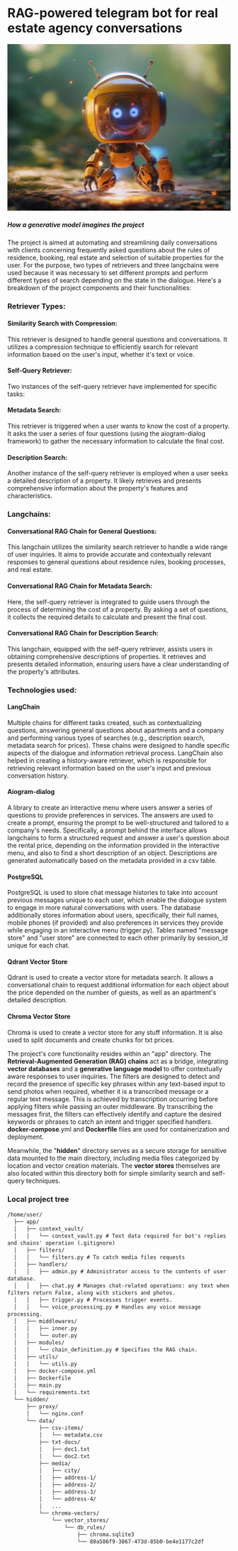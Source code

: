 # RAG-powered telegram bot for real estate agency conversations
![How a generative model imagines the project](./BotPic.jpg)
##### How a generative model imagines the project

The project is aimed at automating and streamlining daily conversations with clients concerning frequently asked questions about the rules of residence, booking, real estate and selection of suitable properties for the user. 
For the purpose, two types of retrievers and three langchains were used because it was necessary to set different prompts and perform different types of search depending on the state in the dialogue. Here's a breakdown of the project components and their functionalities:

### Retriever Types:
#### Similarity Search with Compression: 
This retriever is designed to handle general questions and conversations. It utilizes a compression technique to efficiently search for relevant information based on the user's input, whether it's text or voice.
#### Self-Query Retriever: 
Two instances of the self-query retriever have implemented for specific tasks:
#### Metadata Search: 
This retriever is triggered when a user wants to know the cost of a property. It asks the user a series of four questions (using the aiogram-dialog framework) to gather the necessary information to calculate the final cost.
#### Description Search: 
Another instance of the self-query retriever is employed when a user seeks a detailed description of a property. It likely retrieves and presents comprehensive information about the property's features and characteristics.

### Langchains:
#### Conversational RAG Chain for General Questions: 
This langchain utilizes the similarity search retriever to handle a wide range of user inquiries. It aims to provide accurate and contextually relevant responses to general questions about residence rules, booking processes, and real estate.
#### Conversational RAG Chain for Metadata Search: 
Here, the self-query retriever is integrated to guide users through the process of determining the cost of a property. By asking a set of questions, it collects the required details to calculate and present the final cost.
#### Conversational RAG Chain for Description Search: 
This langchain, equipped with the self-query retriever, assists users in obtaining comprehensive descriptions of properties. It retrieves and presents detailed information, ensuring users have a clear understanding of the property's attributes.

### Technologies used:
#### LangChain
Multiple chains for different tasks created, such as contextualizing questions, answering general questions about apartments and a company and performing various types of searches (e.g., description search, metadata search for prices). These chains were designed to handle specific aspects of the dialogue and information retrieval process. 
LangChain also helped in creating a history-aware retriever, which is responsible for retrieving relevant information based on the user's input and previous conversation history.

#### Aiogram-dialog 
A library to create an interactive menu where users answer a series of questions to provide preferences in services. The answers are used to create a prompt, ensuring the prompt to be well-structured and tailored to a company's needs. Specifically, a prompt behind the interface allows langchains to form a structured request and answer a user's question about the rental price, depending on the information provided in the interactive menu, and also to find a short description of an object. Descriptions are generated automatically based on the metadata provided in a csv table.

#### PostgreSQL
PostgreSQL is used to store chat message histories to take into account previous messages unique to each user, which enable the dialogue system to engage in more natural conversations with users. The database additionally stores information about users, specifically, their full names, mobile phones (if provided) and also preferences in services they provide while engaging in an interactive menu (trigger.py). Tables named "message store" and "user store" are connected to each other primarily by session_id unique for each chat.

#### Qdrant Vector Store
Qdrant is used to create a vector store for metadata search. It allows a conversational chain to request additional information for each object about the price depended on the number of guests, as well as an apartment's detailed description.

#### Chroma Vector Store
Chroma is used to create a vector store for any stuff information. It is also used to split documents and create chunks for txt prices.

The project's core functionality resides within an "app" directory. The **Retrieval-Augmented Generation (RAG) chains** act as a bridge, integrating **vector databases** and a **generative language model** to offer contextually aware responses to user inquiries. The filters are designed to detect and record the presence of specific key phrases within any text-based input to send photos when required, whether it is a transcribed message or a regular text message. This is achieved by transcription occurring before applying filters while passing an outer middleware.
By transcribing the messages first, the filters can effectively identify and capture the desired keywords or phrases to catch an intent and trigger specified handlers.
**docker-compose**.yml and **Dockerfile** files are used for containerization and deployment.

Meanwhile, the "**hidden**" directory serves as a secure storage for sensitive data mounted to the main directory, including media files categorized by location and vector creation materials. 
The **vector stores** themselves are also located within this directory both for simple similarity search and self-query techniques.

### Local project tree
```
/home/user/
  ├── app/
  │   ├── context_vault/
  │   │   └── context_vault.py # Text data required for bot's replies and chains' operation (.gitignore)
  │   ├── filters/
  │   │   └── filters.py # To catch media files requests
  │   ├── handlers/
  │   │   ├── admin.py # Administrator access to the contents of user database.
  │   │   ├── chat.py # Manages chat-related operations: any text when filters return False, along with stiсkers and photos.
  │   │   ├── trigger.py # Processes trigger events.
  │   │   └── voice_processing.py # Handles any voice message processing.
  │   ├── middlewares/
  │   │   ├── inner.py
  │   │   └── outer.py
  │   ├── modules/
  │   │   └── chain_definition.py # Specifies the RAG chain.
  │   ├── utils/
  │   │   └── utils.py
  │   ├── docker-compose.yml
  │   ├── Dockerfile
  │   ├── main.py
  │   └── requirements.txt
  └── hidden/
      ├── proxy/
      │   └── nginx.conf
      └── data/
          ├── csv-items/
          │   └── metadata.csv
          ├── txt-docs/
          │   ├── doc1.txt
          │   └── doc2.txt
          ├── media/
          │   ├── city/
          │   ├── address-1/
          │   ├── address-2/
          │   ├── address-3/
          │   └── address-4/
          │   ...
          └── chroma-vectors/
              └── vector_stores/
                  └── db_rules/
                      ├── chroma.sqlite3
                      └── 80a586f9-3867-473d-85b0-be4e1177c2df
```

